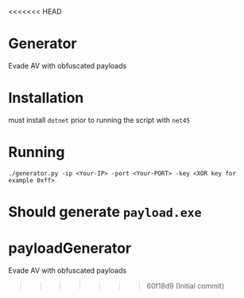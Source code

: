 <<<<<<< HEAD
# Generator
Evade AV with obfuscated payloads


# Installation

must install `dotnet` prior to running the script with `net45` 

# Running

`./generator.py -ip <Your-IP> -port <Your-PORT> -key <XOR key for example 0xff>`

Should generate `payload.exe`
=======
# payloadGenerator
Evade AV with obfuscated payloads
>>>>>>> 60f18d9 (Initial commit)
